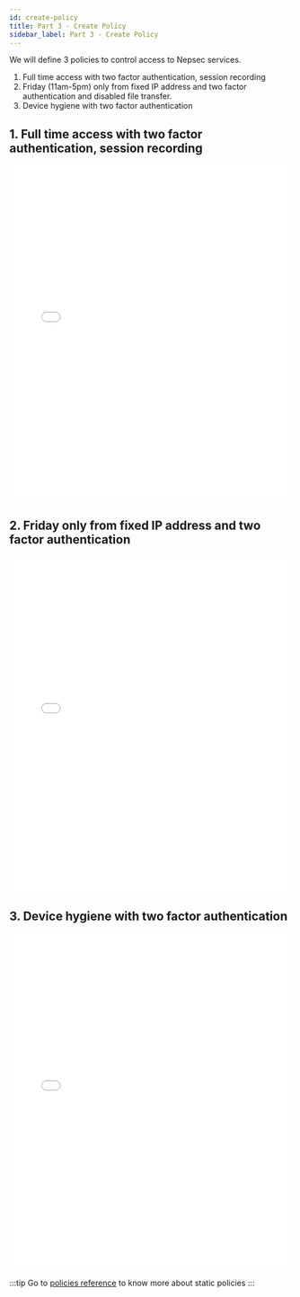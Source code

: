 ```yaml
---
id: create-policy
title: Part 3 - Create Policy
sidebar_label: Part 3 - Create Policy
---
```


We will define 3 policies to control access to Nepsec services.

1. Full time access with two factor authentication, session recording
2. Friday (11am-5pm) only from fixed IP address and two factor authentication and disabled file transfer.
3. Device hygiene with two factor authentication

## 1. Full time access with two factor authentication, session recording

<iframe src="/img/docs/tutorial/policy1.mp4" frameborder="0" allowfullscreen width="100%" height='600'></iframe>

## 2. Friday only from fixed IP address and two factor authentication

<iframe src="/img/docs/tutorial/policy2.mp4" frameborder="0" allowfullscreen width="100%" height='600'></iframe>

## 3. Device hygiene with two factor authentication

<iframe src="/img/docs/tutorial/policy3.mp4" frameborder="0" allowfullscreen width="100%" height='600'></iframe>

<br />

:::tip
Go to [policies reference](../policies/basic-policy.md) to know more about static policies
:::
